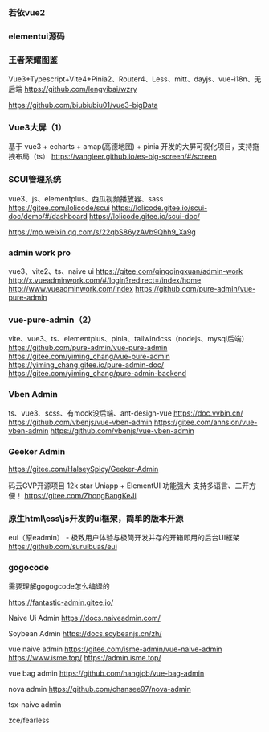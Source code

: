 ### 若依vue2


### elementui源码


### 王者荣耀图鉴
Vue3+Typescript+Vite4+Pinia2、Router4、Less、mitt、dayjs、vue-i18n、无后端
https://github.com/lengyibai/wzry

https://github.com/biubiubiu01/vue3-bigData

### Vue3大屏（1）
基于 vue3 + echarts + amap(高德地图) + pinia 开发的大屏可视化项目，支持拖拽布局（ts）
https://vangleer.github.io/es-big-screen/#/screen

### SCUI管理系统
vue3、js、elementplus、西瓜视频播放器、sass
https://gitee.com/lolicode/scui
https://lolicode.gitee.io/scui-doc/demo/#/dashboard
https://lolicode.gitee.io/scui-doc/



https://mp.weixin.qq.com/s/22qbS86yzAVb9Qhh9_Xa9g



### admin work pro
vue3、vite2、ts、naive ui
https://gitee.com/qingqingxuan/admin-work
http://x.vueadminwork.com/#/login?redirect=/index/home
http://www.vueadminwork.com/index
https://github.com/pure-admin/vue-pure-admin


### vue-pure-admin（2）
vite、vue3、ts、elementplus、pinia、tailwindcss（nodejs、mysql后端）
https://github.com/pure-admin/vue-pure-admin
https://gitee.com/yiming_chang/vue-pure-admin
https://yiming_chang.gitee.io/pure-admin-doc/
https://gitee.com/yiming_chang/pure-admin-backend



### Vben Admin
ts、vue3、scss、有mock没后端、ant-design-vue
https://doc.vvbin.cn/
https://github.com/vbenjs/vue-vben-admin
https://gitee.com/annsion/vue-vben-admin
https://github.com/vbenjs/vue-vben-admin


### Geeker Admin
https://gitee.com/HalseySpicy/Geeker-Admin


码云GVP开源项目 12k star Uniapp + ElementUI 功能强大 支持多语言、二开方便！
https://gitee.com/ZhongBangKeJi

### 原生html\css\js开发的ui框架，简单的版本开源
eui（原eadmin） - 极致用户体验与极简开发并存的开箱即用的后台UI框架
https://github.com/suruibuas/eui

### gogocode
需要理解gogogcode怎么编译的

https://fantastic-admin.gitee.io/


Naive Ui Admin
https://docs.naiveadmin.com/

Soybean Admin
https://docs.soybeanjs.cn/zh/


vue naive admin
https://gitee.com/isme-admin/vue-naive-admin
https://www.isme.top/
https://admin.isme.top/

vue bag admin
https://github.com/hangjob/vue-bag-admin

nova admin
https://github.com/chansee97/nova-admin



tsx-naive admin

zce/fearless